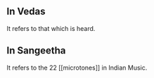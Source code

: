 ## In Vedas
It refers to that which is heard.
## In Sangeetha
It refers to the 22 [[microtones]] in Indian Music.